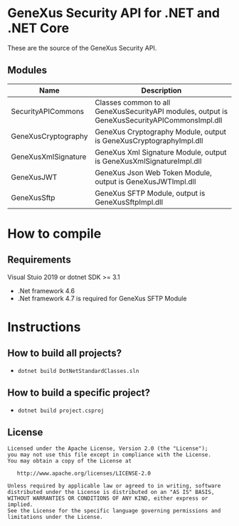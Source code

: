 # GeneXus Security API for .NET and .NET Core
These are the source of the GeneXus Security API.

## Modules

| Name  | Description
|---|---
| SecurityAPICommons | Classes common to all GeneXusSecurityAPI modules, output is GeneXusSecurityAPICommonsImpl.dll
| GeneXusCryptography | GeneXus Cryptography Module, output is GeneXusCryptographyImpl.dll
| GeneXusXmlSignature | GeneXus Xml Signature Module, output is GeneXusXmlSignatureImpl.dll
| GeneXusJWT | GeneXus Json Web Token Module, output is GeneXusJWTImpl.dll
| GeneXusSftp | GeneXus SFTP Module, output is GeneXusSftpImpl.dll


# How to compile

## Requirements
Visual Stuio 2019 or dotnet SDK >= 3.1 
- .Net framework 4.6 
- .Net framework 4.7 is required for GeneXus SFTP Module

# Instructions

## How to build all projects?
- ```dotnet build DotNetStandardClasses.sln```


## How to build a specific project?
- ```dotnet build project.csproj```


## License

    Licensed under the Apache License, Version 2.0 (the "License");
    you may not use this file except in compliance with the License.
    You may obtain a copy of the License at

       http://www.apache.org/licenses/LICENSE-2.0

    Unless required by applicable law or agreed to in writing, software
    distributed under the License is distributed on an "AS IS" BASIS,
    WITHOUT WARRANTIES OR CONDITIONS OF ANY KIND, either express or implied.
    See the License for the specific language governing permissions and
    limitations under the License.
